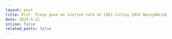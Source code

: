 ```yaml
---
layout: post
title: Prof. Tresp gave an invited talk at LREC-Coling 2024 NeusymBridge Workshop
date: 2024-5-21
inline: false
related_posts: false
---
```

